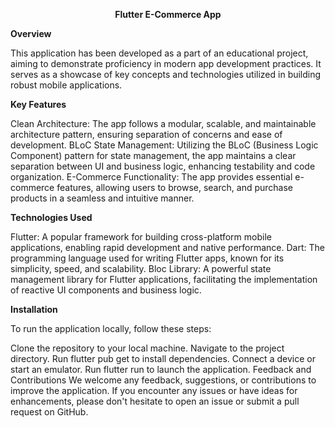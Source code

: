 
<p align="center"><b>Flutter E-Commerce App</b></p>

**Overview**

This application has been developed as a part of an educational project, aiming to demonstrate proficiency in modern app development practices. It serves as a showcase of key concepts and technologies utilized in building robust mobile applications.

**Key Features**

Clean Architecture: The app follows a modular, scalable, and maintainable architecture pattern, ensuring separation of concerns and ease of development.
BLoC State Management: Utilizing the BLoC (Business Logic Component) pattern for state management, the app maintains a clear separation between UI and business logic, enhancing testability and code organization.
E-Commerce Functionality: The app provides essential e-commerce features, allowing users to browse, search, and purchase products in a seamless and intuitive manner.

**Technologies Used**

Flutter: A popular framework for building cross-platform mobile applications, enabling rapid development and native performance.
Dart: The programming language used for writing Flutter apps, known for its simplicity, speed, and scalability.
Bloc Library: A powerful state management library for Flutter applications, facilitating the implementation of reactive UI components and business logic.

**Installation**

To run the application locally, follow these steps:

Clone the repository to your local machine.
Navigate to the project directory.
Run flutter pub get to install dependencies.
Connect a device or start an emulator.
Run flutter run to launch the application.
Feedback and Contributions
We welcome any feedback, suggestions, or contributions to improve the application. If you encounter any issues or have ideas for enhancements, please don't hesitate to open an issue or submit a pull request on GitHub.
